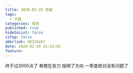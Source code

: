 ```yaml
---
title: 2020-02-20 突破
tags:
  - 大盘
categories: 投资
published: true
hideInList: false
isTop: false
abbrlink: d0324e67
date: 2020-02-20 15:53:02
feature:
---
```

终于过3000点了
券商在发力
指明了方向
一季度绝对没有问题了
<!-- more -->
